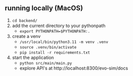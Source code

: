 ## running locally (MacOS)

1. `cd backend/`
2. add the current directory to your pythonpath
   - `export PYTHONPATH=$PYTHONPATH:.`
3. create a venv
   - `/usr/local/bin/python3.11 -m venv .venv`
   - `source .venv/bin/activate`
   - `pip install -r requirements.txt`
4. start the application
   - `python src/main/main.py`
   - explore API's at http://localhost:8300/evo-sim/docs
